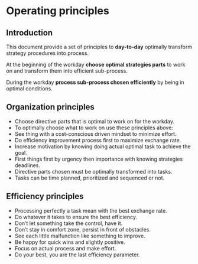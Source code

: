 # Operating principles
## Introduction
This document provide a set of principles to **day-to-day** optimally transform strategy procedures into process.

At the beginning of the workday **choose optimal strategies parts** to work on and transform them into efficient sub-process.

During the workday **process sub-process chosen efficiently** by being in optimal conditions.

## Organization principles
* Choose directive parts that is optimal to work on for the workday.
* To optimally choose what to work on use these principles above:
 * See thing with a cost-conscious driven mindset to minimize effort.
 * Do efficiency improvement process first to maximize exchange rate.
 * Increase motivation by knowing doing actual optimal task to achieve the goal.
 * First things first by urgency then importance with knowing strategies deadlines.
* Directive parts chosen must be optimally transformed into tasks.
* Tasks can be time planned, prioritized and sequenced or not.

## Efficiency principles
* Processing perfectly a task mean with the best exchange rate.
* Do whatever it takes to ensure the best efficiency.
 * Don’t let something take the control, have it.
 * Don’t stay in comfort zone, persist in front of obstacles.
 * See each little malfunction like something to improve.
 * Be happy for quick wins and slightly positive.
* Focus on actual process and make effort.
* Do your best, you are the last efficiency parameter.
